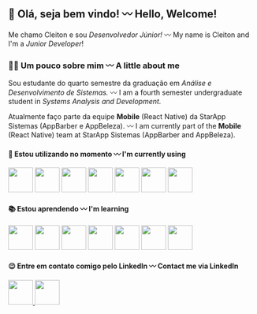 ## 👋 Olá, seja bem vindo! 〰 Hello, Welcome!
Me chamo Cleiton e sou <i>Desenvolvedor Júnior!</i> 〰 My name is Cleiton and I'm a <i>Junior Developer</i>!


### 👨‍💻 Um pouco sobre mim 〰 A little about me
<p>Sou estudante do quarto semestre da graduação em <i>Análise e Desenvolvimento de Sistemas.</i> 〰 I am a fourth semester undergraduate student in <i>Systems Analysis and Development.</i>
<p>Atualmente faço parte da equipe <b>Mobile</b> (React Native) da StarApp Sistemas (AppBarber e AppBeleza). 〰 I am currently part of the <b>Mobile</b> (React Native) team at StarApp Sistemas (AppBarber and AppBeleza).</p>

#### 🦾 Estou utilizando no momento 〰 I'm currently using

<div>
<img src="https://cdn.jsdelivr.net/gh/devicons/devicon/icons/react/react-original-wordmark.svg" width='50' height='50'/>
<img src="https://cdn.jsdelivr.net/gh/devicons/devicon/icons/javascript/javascript-original.svg" width='50' height='50' />
<img src="https://cdn.jsdelivr.net/gh/devicons/devicon/icons/html5/html5-original.svg" width='50' height='50' />
<img src="https://cdn.jsdelivr.net/gh/devicons/devicon/icons/css3/css3-original.svg"  width='50' height='50' />
<img src="https://cdn.jsdelivr.net/gh/devicons/devicon/icons/androidstudio/androidstudio-original.svg" width='50' height='50' />
<img src="https://cdn.jsdelivr.net/gh/devicons/devicon/icons/xcode/xcode-original.svg" width='50' height='50' />
<img src="https://cdn.jsdelivr.net/gh/devicons/devicon/icons/figma/figma-original.svg" width='50' height='50' />


</div>

#### 📚 Estou aprendendo 〰 I'm learning

<div>
<img src="https://cdn.jsdelivr.net/gh/devicons/devicon/icons/typescript/typescript-original.svg" width='50' height='50' />
<img src="https://cdn.jsdelivr.net/gh/devicons/devicon/icons/firebase/firebase-plain-wordmark.svg"  width='50' height='50' />
<img src="https://cdn.jsdelivr.net/gh/devicons/devicon/icons/docker/docker-original-wordmark.svg" width='50' height='50' />
<img src="https://cdn.jsdelivr.net/gh/devicons/devicon/icons/nodejs/nodejs-original.svg" width='50' height='50' />
<img src="https://cdn.jsdelivr.net/gh/devicons/devicon/icons/mongodb/mongodb-original-wordmark.svg" width='50' height='50' />
<img src="https://cdn.jsdelivr.net/gh/devicons/devicon/icons/postgresql/postgresql-original.svg" width='50' height='50' />
<img src="https://cdn.jsdelivr.net/gh/devicons/devicon/icons/ruby/ruby-plain.svg" width='50' height='50' />
</div>

#### 😉 Entre em contato comigo pelo LinkedIn 〰 Contact me via LinkedIn
<a href="https://linkedin.com/in/cleitonsalvagni" target="_blank">
<img src="https://cdn.jsdelivr.net/gh/devicons/devicon/icons/linkedin/linkedin-original.svg" href='linkedin.com/cleitonsalvagni' width='50' height='50' />
<img src="https://creazilla-store.fra1.digitaloceanspaces.com/emojis/57007/left-arrow-emoji-clipart-md.png" width='50' height='50' />


